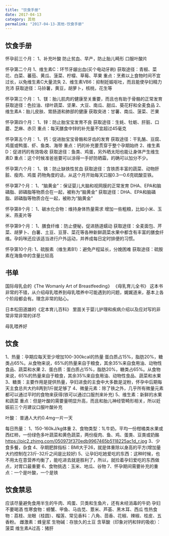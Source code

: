 ```yaml
---
title: "饮食手册"
date: 2017-04-13
category: 其他
permalink: "2017-04-13-其他-饮食手册"
---
```

## 饮食手册


怀孕前三个月：
1、补充叶酸
防止贫血、早产，防止胎儿畸形
口服叶酸片



怀孕第二个月
1、维生素C：环节牙龈出血(买个电动牙刷)
	获取途径：青椒、菜花、白菜、蕃茄、黄瓜、菠菜、柠檬、草莓、苹果
	重点：烹煮以上食物时间不宜过长，以免维生素C大量流失
2、维生素VB6：抑制妊娠呕吐，而且能使孕妇精力充沛
	获取途径：马铃薯，黄豆，胡萝卜，核桃，花生等



怀孕第三个月：
1、镁：胎儿肌肉的健康至关重要，而且也有助于骨骼的正常发育
	获取途径：色拉油、绿叶蔬菜、坚果、大豆、南瓜、甜瓜、葵花籽和全麦食品
2、维生素A：胎儿皮肤、胃肠道和肺部的健康
	获取突进：甘薯、南瓜、菠菜、芒果



怀孕第四个月：
1、锌：防止胎宝宝发育不良
	获取途径：生蚝、牡蛎、肝脏、口蘑、芝麻、赤贝
	重点：每天膳食中锌的补充量不宜超过45毫克



怀孕第五个月：
1、钙：促进胎宝宝骨骼和牙齿的发育
	获取途径：干乳酪、豆腐、鸡蛋或鸭蛋、虾、鱼类、海带
	重点：钙的补充要贯穿于整个孕期始终
2、维生素D：促进钙的有效吸收
	获取途径：鱼类、鸡蛋，另外晒太阳也能让身体产生维生素D
	重点：这个时候准爸爸要可以涂得一手好防晒霜，的确可以加分不少。



怀孕第六个月：
1、铁：防止缺铁性贫血
	获取途径：含铁质丰富的蔬菜、动物肝脏、瘦肉、鸡蛋
	药物角度的话，从这个月开始每天口服0.3—0.6克硫酸亚铁。



怀孕第7个月：
1、“脑黄金”：保证婴儿大脑和视网膜的正常发育
	DHA、EPA和脑磷脂、卵磷脂等物质合在一起，被称为“脑黄金”
	获取途径：DHA、EPA和脑磷脂、卵磷脂等物质合在一起，被称为“脑黄金”



怀孕第8个月：
1、碳水化合物：维持身体热量需求
	增加一些粗粮，比如小米、玉米、燕麦片等



怀孕第9个月：
1、膳食纤维：防止便秘，促进肠道蠕动
	获取途径：全麦面包、芹菜、胡萝卜、白薯、土豆、豆芽、菜花等各种新鲜蔬菜水果中都含有丰富的膳食纤维。孕妈咪还应该适当进行户外运动，并养成每日定时排便的习惯。



怀孕第10个月:
1、硫胺素（维生素B1）：避免产程延长，分娩困难
	获取途径：硫胺素在海鱼中的含量比较高






## 书单


国际母乳会的《The Womanly Art of Breastfeeding》
《母乳育儿全书》
这本书非常的不错，从介绍母乳喂养到母乳喂养中可能遇到的问题，娓娓道来，基本上各个阶段都会有。理念非常的贴心。



日本松田道雄的《定本育儿百科》
里面关于婴儿护理和疾病介绍以及应对写的非常非常非常的详尽



母乳喂养好




## 饮食


1、热量：孕期应每天至少增加100-300kcal的热量
蛋白质占15%，脂肪20%，糖类占65%。从食物来说，65%的热量来自于粮食，其余35%来自食用油、动物性食品、蔬菜和水果
2、蛋白质：蛋白质占15%，脂肪20%，糖类占65%。从食物来说，65%的热量来自于粮食，其余35%来自食用油、动物性食品、蔬菜和水果
3、糖类：主要作用是提供热量，孕妇进食的主食中大多数是淀粉，怀孕中后期每天主食总共大约8两到1斤就足够了
4、微量元素：除了铁之外，几乎所有微量元素都可以通过平时的食物来获得(铁可以通过口服剂来补充)
5、维生素：新鲜的水果和蔬菜
重点：但是叶酸的需要量明显升高，而且和胎儿神经管畸形相关，所以妊娠前三个月建议口服叶酸补充



叶酸：
普通人大约0.4mg一片一天



每日热量：
1、150-160kJ/kg体重
2、食物类型：1L牛奶，平均一份柑橘类水果或西红柿，一份绿色多叶蔬菜和黄色蔬菜，两份瘦肉、鱼、鸡、蛋类、豆类或奶酪
https://pic2.zhimg.com/050973f370edb9967465b5118225ac1d_r.jpg
3、少食多餐，杂食
4、孕期肥胖指标：BMI大于26，就是体重除以身高的平方(增加量大约控制在23斤-32斤之间是比较好)
5、让孕妇吃她爱吃的东西：这种时候，也不用太在意营养均衡了，能吃进去就是胜利了，所以，就捡着孕妇爱吃的东西做点，对胃口最重要
6、食物挑选：玉米、地瓜、谷物
7、怀孕期间需要补充的重点：一个是叶酸，一个是铁


## 饮食禁忌


应该尽量避免食用半生的牛肉、鸡蛋、贝类和生鱼片，还有未经消毒的牛奶
孕妇不要喝酒
性寒食物：螃蟹、甲鱼、马齿苋、薏米、芦荟、黑木耳、西瓜
性热食物：荔枝、龙眼（桂圆）、榴莲、常见香料：八角、茴香、花椒、辣椒、桂皮、五香粉。
雌激素：蜂皇浆
生物碱：存放久的土豆
含草酸（印象对钙和锌的吸收）：菠菜
维生素A过高：猪肝